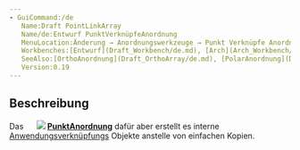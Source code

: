 ```yaml
---
- GuiCommand:/de
   Name:Draft PointLinkArray
   Name/de:Entwurf PunktVerknüpfeAnordnung
   MenuLocation:Änderung → Anordnungswerkzeuge → Punkt Verknüpfe Anordnung
   Workbenches:[Entwurf](Draft_Workbench/de.md), [Arch](Arch_Workbench/de.md)
   SeeAlso:[OrthoAnordnung](Draft_OrthoArray/de.md), [PolarAnordnung](Draft_PolarArray/de.md), [KreisAnordnung](Draft_CircularArray/de.md), [PfadAnordnung](Draft_PathArray/de.md), [PunktAnordnung](Draft_PointArray/de.md)
   Version:0.19
---
```



</div>

## Beschreibung


<div class="mw-translate-fuzzy">

Das **<img src=images/Draft_PointLinkArray.svg style="width:16px"> <img src=images/Draft_PointArray.svg style="width:Entwurf PunktVerknüpfeAnordnung](Draft_PointLinkArray/de.md)** Werkzeug platziert Kopien einer ausgewählten Form entlang verschiedener ausgewählter Punkte. Es funktioniert auf dieselbe Weise wie **[16px"> [PunktAnordnung](Draft_PointArray/de.md)** dafür aber erstellt es interne [Anwendungsverknüpfungs](App_Link/de.md) Objekte anstelle von einfachen Kopien.


</div>


<div class="mw-translate-fuzzy">





</div>


 
